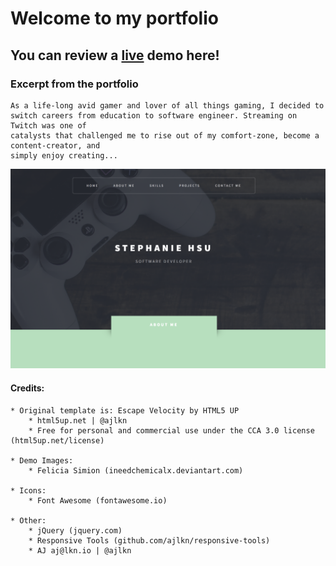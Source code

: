 
# Welcome to my portfolio
## You can review a [live](https://hsusteph5.github.io/portfolio/) demo here!

### Excerpt from the portfolio
```
As a life-long avid gamer and lover of all things gaming, I decided to
switch careers from education to software engineer. Streaming on Twitch was one of 
catalysts that challenged me to rise out of my comfort-zone, become a content-creator, and 
simply enjoy creating... 
```

![Navigation Bar](images/navigation-bar.png)
<!-- ![Project Page](images/project.png) -->




#### Credits:
	* Original template is: Escape Velocity by HTML5 UP
		* html5up.net | @ajlkn
		* Free for personal and commercial use under the CCA 3.0 license (html5up.net/license)

	* Demo Images:
		* Felicia Simion (ineedchemicalx.deviantart.com)

	* Icons:
		* Font Awesome (fontawesome.io)

	* Other:
		* jQuery (jquery.com)
		* Responsive Tools (github.com/ajlkn/responsive-tools)
		* AJ aj@lkn.io | @ajlkn
